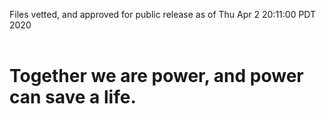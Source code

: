 Files vetted, and approved for public release as of Thu Apr  2 20:11:00 PDT 2020<br><br><h1>Together we are power, and power can save a life.</h1>
